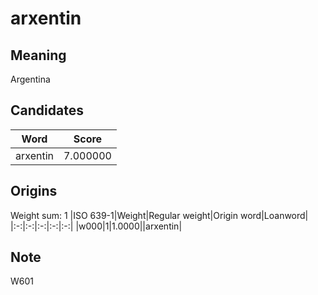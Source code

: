 # arxentin

## Meaning

Argentina

## Candidates

|Word|Score|
|:-:|:-:|
|arxentin|7.000000|

## Origins

Weight sum: 1
|ISO 639-1|Weight|Regular weight|Origin word|Loanword|
|:-:|:-:|:-:|:-:|:-:|
|w000|1|1.0000||arxentin|

## Note

W601
